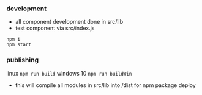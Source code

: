 ### development
- all component development done in src/lib
- test component via src/index.js
```
npm i
npm start
```

### publishing
linux
`npm run build`
windows 10
`npm run buildWin`
- this will compile all modules in src/lib into /dist for npm package deploy